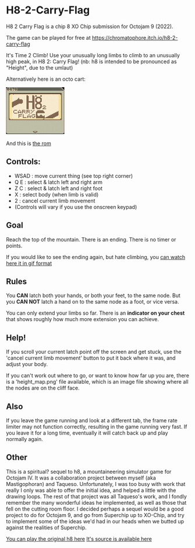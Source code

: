 # H8-2-Carry-Flag
H8 2 Carry Flag is a chip 8 XO Chip submission for Octojam 9 (2022).

The game can be played for free at https://chromatophore.itch.io/h8-2-carry-flag

It's Time 2 Climb! Use your unusually long limbs to climb to an unusually high peak, in H8 2: Carry Flag! (nb: h8 is intended to be pronounced as "Height", due to the umlaut)

Alternatively here is an octo cart:

![Octo Cart Image Link](h8_2_carry_flag.gif)

And this is [the rom](h8_2_carry_flag.ch8)

## Controls:
- WSAD : move current thing (see top right corner)
- Q E : select & latch left and right arm
- Z C : select & latch left and right foot
- X : select body (when limb is valid)
- 2 : cancel current limb movement
- (Controls will vary if you use the onscreen keypad)
## Goal
Reach the top of the mountain. There is an ending. There is no timer or points. 

If you would like to see the ending again, but hate climbing, you [can watch here it in gif format](art%20resources\h8_ending.gif)
## Rules
You **CAN** latch both your hands, or both your feet, to the same node. But you **CAN NOT** latch a hand on to the same node as a foot, or vice versa.

You can only extend your limbs so far. There is an **indicator on your chest** that shows roughly how much more extension you can achieve.
## Help!
If you scroll your current latch point off the screen and get stuck, use the 'cancel current limb movement' button to put it back where it was, and adjust your body.

If you can't work out where to go, or want to know how far up you are, there is a 'height_map.png' file available, which is an image file showing where all the nodes are on the cliff face.
## Also
If you leave the game running and look at a different tab, the frame rate limiter may not function correctly, resulting in the game running very fast. If you leave it for a long time, eventually it will catch back up and play normally again.
## Other
This is a spiritual? sequel to h8, a mountaineering simulator game for Octojam IV. It was a collaboration project between myself (aka Mastigophoran) and Taqueso. Unfortunately, I was too busy with work that really I only was able to offer the initial idea, and helped a little with the drawing loops. The rest of that project was all Taqueso's work, and I fondly remember the many wonderful ideas he implemented, as well as those that fell on the cutting room floor. I decided perhaps a sequel would be a good project to do for Octojam 9, and go from Superchip up to XO-Chip, and try to implement some of the ideas we'd had in our heads when we butted up against the realities of Superchip.

[You can play the original h8 here](https://johnearnest.github.io/Octo/index.html?gist=350a47c19c055f8e508c4cc573e718ae)
[It's source is available here](https://github.com/jdeeny/h8-octojam2017)